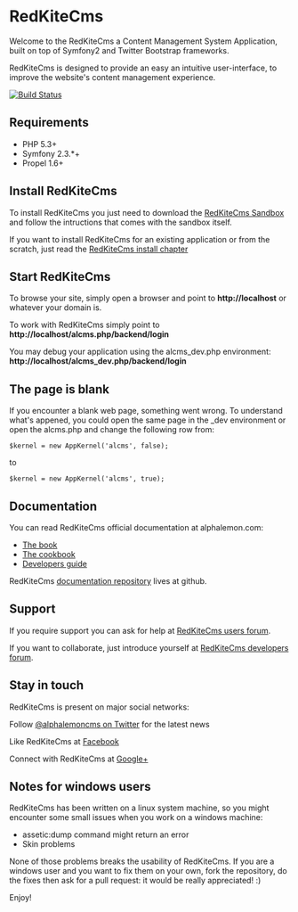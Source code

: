 RedKiteCms
==============
Welcome to the RedKiteCms a Content Management System Application, built on top of
Symfony2 and Twitter Bootstrap frameworks.

RedKiteCms is designed to provide an easy an intuitive user-interface, to improve the
website's content management experience.


[![Build Status](https://secure.travis-ci.org/alphalemon/AlphaLemonCmsBundle.png)](http://travis-ci.org/alphalemon/AlphaLemonCmsBundle)


Requirements
------------
- PHP 5.3+
- Symfony 2.3.*+
- Propel 1.6+


Install RedKiteCms
----------------------
To install RedKiteCms you just need to download the [RedKiteCms Sandbox](https://github.com/alphalemon/AlphaLemonCmsSandbox)
and follow the intructions that comes with the sandbox itself.

If you want to install RedKiteCms for an existing application or from the scratch,
just read the [RedKiteCms install chapter](https://alphalemon.com/how-to-install-alphalemon-cms)


Start RedKiteCms
--------------------
To browse your site, simply open a browser and point to **http://localhost** or whatever your domain is.

To work with RedKiteCms simply point to **http://localhost/alcms.php/backend/login**

You may debug your application using the alcms_dev.php environment: **http://localhost/alcms_dev.php/backend/login**


The page is blank
-----------------
If you encounter a blank web page, something went wrong. To understand what's appened, you could open
the same page in the _dev environment or open the alcms.php and change the following row from:

    $kernel = new AppKernel('alcms', false);

to

    $kernel = new AppKernel('alcms', true);


Documentation
-------------
You can read RedKiteCms official documentation at alphalemon.com:

- [The book](http://alphalemon.com/the-official-alphalemon-cms-documentation)
- [The cookbook](http://alphalemon.com/alphalemon-cms-cookbook)
- [Developers guide](http://alphalemon.com/getting-started-contributing-to-alphalemon-cms)

RedKiteCms [documentation repository](https://github.com/alphalemon/alphalemon-docs)
lives at github.


Support
-------
If you require support you can ask for help at [RedKiteCms users forum](https://groups.google.com/forum/?hl=it#!forum/alphalemoncms-users).

If you want to collaborate, just introduce yourself at [RedKiteCms developers forum](https://groups.google.com/forum/?hl=it#!forum/alphalemoncms-dev).


Stay in touch
-------------
RedKiteCms is present on major social networks:

Follow [@alphalemoncms on Twitter](https://twitter.com/alphalemoncms) for the latest news

Like RedKiteCms at [Facebook](https://www.facebook.com/alphalemon)

Connect with RedKiteCms at [Google+](https://plus.google.com/103994964006724386514/posts)


Notes for windows users
-----------------------
RedKiteCms has been written on a linux system machine, so you might encounter some small issues when
you work on a windows machine:

- assetic:dump command might return an error
- Skin problems

None of those problems breaks the usability of RedKiteCms. If you are a windows user and you want
to fix them on your own, fork the repository, do the fixes then ask for a pull request: it would be really
appreciated! :)

Enjoy!